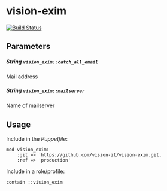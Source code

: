 # vision-exim

[![Build Status](https://travis-ci.org/vision-it/vision-exim.svg?branch=production)](https://travis-ci.org/vision-it/vision-exim)

## Parameters

##### String `vision_exim::catch_all_email`
Mail address

##### String `vision_exim::mailserver`
Name of mailserver

## Usage

Include in the *Puppetfile*:

```
mod vision_exim:
    :git => 'https://github.com/vision-it/vision-exim.git,
    :ref => 'production'
```

Include in a role/profile:

```puppet
contain ::vision_exim
```

